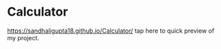 # Calculator
https://sandhaligupta18.github.io/Calculator/
tap here to quick preview of my project.
